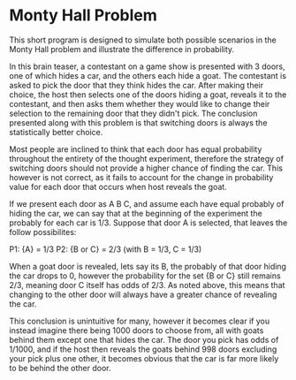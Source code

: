 # Monty Hall Problem

This short program is designed to simulate both possible scenarios in the Monty Hall problem and illustrate the difference in probability.

In this brain teaser, a contestant on a game show is presented with 3 doors, one of which hides a car, and the others each hide a goat. The contestant is asked to pick the door that they think hides the car. After making their choice, the host then selects one of the doors hiding a goat, reveals it to the contestant, and then asks them whether they would like to change their selection to the remaining door that they didn't pick. The conclusion presented along with this problem is that switching doors is always the statistically better choice.

Most people are inclined to think that each door has equal probability throughout the entirety of the thought experiment, therefore the strategy of switching doors should not provide a higher chance of finding the car. This however is not correct, as it fails to account for the change in probability value for each door that occurs when host reveals the goat.

If we present each door as A B C, and assume each have equal probably of hiding the car, we can say that at the beginning of the experiment the probably for each car is 1/3. Suppose that door A is selected, that leaves the follow possibilites:

P1: {A} = 1/3
P2: {B or C} = 2/3 (with B = 1/3, C = 1/3)

When a goat door is revealed, lets say its B, the probably of that door hiding the car drops to 0, however the probability for the set {B or C} still remains 2/3, meaning door C itself has odds of 2/3. As noted above, this means that changing to the other door will always have a greater chance of revealing the car.

This conclusion is unintuitive for many, however it becomes clear if you instead imagine there being 1000 doors to choose from, all with goats behind them except one that hides the car. The door you pick has odds of 1/1000, and if the host then reveals the goats behind 998 doors excluding your pick plus one other, it becomes obvious that the car is far more likely to be behind the other door.





